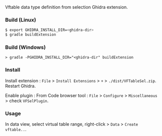 Vftable data type definition from selection Ghidra extension.

### Build (Linux)

```bash
$ export GHIDRA_INSTALL_DIR=<ghidra-dir>
$ gradle buildExtension
```

### Build (Windows)

```
> gradle -PGHIDRA_INSTALL_DIR="<ghidra-dir" buildExtension
```

### Install

Install extension : `File` > `Install Extensions` > `+` > `./dist/VFTableSel.zip`. Restart Ghidra.

Enable plugin : From Code browser tool : `File` > `Configure` > `Miscellaneous` > check `VFSelPlugin`.

### Usage

In data view, select virtual table range, right-click > `Data` > `Create vftable..`.



